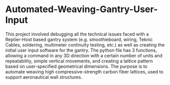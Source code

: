 # Automated-Weaving-Gantry-User-Input
This project involved debugging all the technical issues faced with a Reptier-Host based gantry system (e.g. smoothieboard, wiring, Teknic Cables, soldering, multimeter continuity testing, etc.) as well as creating the initial user input software for the gantry. The python file has 3 functions, allowing a command in any 3D direction with a certain number of units and repeatability, simple vertical movements, and creating a lattice pattern based on user-specified geometrical dimensions. The purpose is to automate weaving high compressive-strength carbon fiber lattices, used to support aeronautical wall structures.
